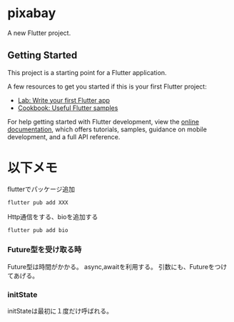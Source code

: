 # pixabay

A new Flutter project.

## Getting Started

This project is a starting point for a Flutter application.

A few resources to get you started if this is your first Flutter project:

- [Lab: Write your first Flutter app](https://docs.flutter.dev/get-started/codelab)
- [Cookbook: Useful Flutter samples](https://docs.flutter.dev/cookbook)

For help getting started with Flutter development, view the
[online documentation](https://docs.flutter.dev/), which offers tutorials,
samples, guidance on mobile development, and a full API reference.

# 以下メモ

flutterでパッケージ追加

`flutter pub add XXX`

Http通信をする、bioを追加する

```bash
flutter pub add bio
```

### Future型を受け取る時

Future型は時間がかかる。
async,awaitを利用する。
引数にも、Futureをつけてあげる。

### initState

initStateは最初に１度だけ呼ばれる。
